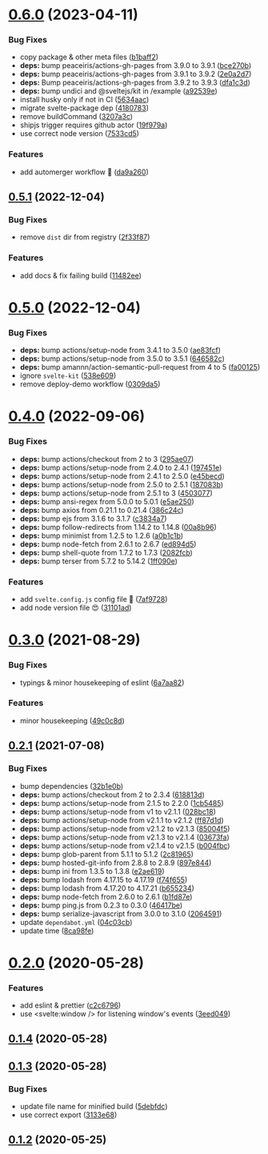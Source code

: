 # [0.6.0](https://github.com/vinayakkulkarni/s-offline/compare/v0.5.1...v0.6.0) (2023-04-11)


### Bug Fixes

* copy package & other meta files ([b1baff2](https://github.com/vinayakkulkarni/s-offline/commit/b1baff2326f31364ac6b00957feb78986d5d81fd))
* **deps:** bump peaceiris/actions-gh-pages from 3.9.0 to 3.9.1 ([bce270b](https://github.com/vinayakkulkarni/s-offline/commit/bce270bd3986a79627b4aee4f8a1027fcf8aecc5))
* **deps:** bump peaceiris/actions-gh-pages from 3.9.1 to 3.9.2 ([2e0a2d7](https://github.com/vinayakkulkarni/s-offline/commit/2e0a2d7c2e5c9b3e0b37ff34e11493def33159f8))
* **deps:** Bump peaceiris/actions-gh-pages from 3.9.2 to 3.9.3 ([dfa1c3d](https://github.com/vinayakkulkarni/s-offline/commit/dfa1c3db600dd644a8b27f95db4c71f56bf06e2c))
* **deps:** bump undici and @sveltejs/kit in /example ([a92539e](https://github.com/vinayakkulkarni/s-offline/commit/a92539e3318e955bbfc7a3fcab1d68ce1060fec3))
* install husky only if not in CI ([5634aac](https://github.com/vinayakkulkarni/s-offline/commit/5634aac24aabb3a014a0f7ce8d62f214b6991694))
* migrate svelte-package dep ([4180783](https://github.com/vinayakkulkarni/s-offline/commit/4180783d5c628b7b9919b15724398a575e33f6c6))
* remove buildCommand ([3207a3c](https://github.com/vinayakkulkarni/s-offline/commit/3207a3c9f36af362d36aa38151c1b14db039dc78))
* shipjs trigger requires github actor ([19f979a](https://github.com/vinayakkulkarni/s-offline/commit/19f979aac94678cf5c54128793ab19e8d523c722))
* use correct node version ([7533cd5](https://github.com/vinayakkulkarni/s-offline/commit/7533cd58c1f156015da56534bbee820dc9c41533))


### Features

* add automerger workflow 🎉 ([da9a260](https://github.com/vinayakkulkarni/s-offline/commit/da9a260ccaadf2374f99634515a50e5384cc9077))



## [0.5.1](https://github.com/vinayakkulkarni/s-offline/compare/v0.5.0...v0.5.1) (2022-12-04)


### Bug Fixes

* remove `dist` dir from registry ([2f33f87](https://github.com/vinayakkulkarni/s-offline/commit/2f33f8744d6f7b8b709d6040042134bd24956c45))


### Features

* add docs & fix failing build ([11482ee](https://github.com/vinayakkulkarni/s-offline/commit/11482ee1ba31aed86040979484c0fc0a74bfabda))



# [0.5.0](https://github.com/vinayakkulkarni/s-offline/compare/v0.4.0...v0.5.0) (2022-12-04)


### Bug Fixes

* **deps:** bump actions/setup-node from 3.4.1 to 3.5.0 ([ae83fcf](https://github.com/vinayakkulkarni/s-offline/commit/ae83fcff5007d8cf30641b9a5d7aefb91b5b0dee))
* **deps:** bump actions/setup-node from 3.5.0 to 3.5.1 ([646582c](https://github.com/vinayakkulkarni/s-offline/commit/646582c1bd60254a1883f1b44ac03d9559e9904c))
* **deps:** bump amannn/action-semantic-pull-request from 4 to 5 ([fa00125](https://github.com/vinayakkulkarni/s-offline/commit/fa00125c6a5cc55be4dab17e234310dd3f899309))
* ignore `svelte-kit` ([538e609](https://github.com/vinayakkulkarni/s-offline/commit/538e60939729f12846d197e5442c90d8abcd39e2))
* remove deploy-demo workflow ([0309da5](https://github.com/vinayakkulkarni/s-offline/commit/0309da59db74a5b9e00c413b83c164ca6297f152))



# [0.4.0](https://github.com/vinayakkulkarni/s-offline/compare/v0.3.0...v0.4.0) (2022-09-06)


### Bug Fixes

* **deps:** bump actions/checkout from 2 to 3 ([295ae07](https://github.com/vinayakkulkarni/s-offline/commit/295ae078e59c5e8d4956ec9cf9be61b189d72be4))
* **deps:** bump actions/setup-node from 2.4.0 to 2.4.1 ([197451e](https://github.com/vinayakkulkarni/s-offline/commit/197451eb87bd0f57d700215808287d4a20527901))
* **deps:** bump actions/setup-node from 2.4.1 to 2.5.0 ([e45becd](https://github.com/vinayakkulkarni/s-offline/commit/e45becd1bd322fe48e34e4fa77398df50d1b0134))
* **deps:** bump actions/setup-node from 2.5.0 to 2.5.1 ([187083b](https://github.com/vinayakkulkarni/s-offline/commit/187083bae4733c56c0dffe80ce183324ece76a8e))
* **deps:** bump actions/setup-node from 2.5.1 to 3 ([4503077](https://github.com/vinayakkulkarni/s-offline/commit/450307730b037f24b79eef6d72e4f4b239cb3cbf))
* **deps:** bump ansi-regex from 5.0.0 to 5.0.1 ([e5ae250](https://github.com/vinayakkulkarni/s-offline/commit/e5ae2500b6c8ad6bb2cb8e41afa853c8105cfd2d))
* **deps:** bump axios from 0.21.1 to 0.21.4 ([386c24c](https://github.com/vinayakkulkarni/s-offline/commit/386c24c9ef1a33412e4c86d9b048ea55bf9ea846))
* **deps:** bump ejs from 3.1.6 to 3.1.7 ([c3834a7](https://github.com/vinayakkulkarni/s-offline/commit/c3834a73755c8903050a6bbd3c5410457fbe0053))
* **deps:** bump follow-redirects from 1.14.2 to 1.14.8 ([00a8b96](https://github.com/vinayakkulkarni/s-offline/commit/00a8b96409cf983f2fc4e63844b45e6b7669f0d5))
* **deps:** bump minimist from 1.2.5 to 1.2.6 ([a0b1c1b](https://github.com/vinayakkulkarni/s-offline/commit/a0b1c1b5d81f0d2ba1aafe7babf77d7b284c0022))
* **deps:** bump node-fetch from 2.6.1 to 2.6.7 ([ed894d5](https://github.com/vinayakkulkarni/s-offline/commit/ed894d5f47ae8372cfd9186d437b2f45325107ad))
* **deps:** bump shell-quote from 1.7.2 to 1.7.3 ([2082fcb](https://github.com/vinayakkulkarni/s-offline/commit/2082fcb3a2c1d2ecde6cd1f9acc1f7c612572845))
* **deps:** bump terser from 5.7.2 to 5.14.2 ([1ff090e](https://github.com/vinayakkulkarni/s-offline/commit/1ff090e39b622cba8c5e87a45319da1fb4f3ea25))


### Features

* add `svelte.config.js` config file 🚨 ([7af9728](https://github.com/vinayakkulkarni/s-offline/commit/7af972888bce3da28c5671e14a0f2acff67a56a9))
* add node version file 😍 ([31101ad](https://github.com/vinayakkulkarni/s-offline/commit/31101ad011591b477de227c57f670723d03487af))



# [0.3.0](https://github.com/vinayakkulkarni/s-offline/compare/v0.2.1...v0.3.0) (2021-08-29)


### Bug Fixes

* typings & minor housekeeping of eslint ([6a7aa82](https://github.com/vinayakkulkarni/s-offline/commit/6a7aa82a641b14be4db5236baea92c13bbe4ab00))


### Features

* minor housekeeping ([49c0c8d](https://github.com/vinayakkulkarni/s-offline/commit/49c0c8d1eb3617957fbf7509108b4ad1646af11f))



## [0.2.1](https://github.com/vinayakkulkarni/s-offline/compare/v0.2.0...v0.2.1) (2021-07-08)


### Bug Fixes

* bump dependencies ([32b1e0b](https://github.com/vinayakkulkarni/s-offline/commit/32b1e0b9dc70f356068924581e4bd3d51dcdf85b))
* **deps:** bump actions/checkout from 2 to 2.3.4 ([618813d](https://github.com/vinayakkulkarni/s-offline/commit/618813d62d0d35eb99dd2451ab87a25ea165793e))
* **deps:** bump actions/setup-node from 2.1.5 to 2.2.0 ([1cb5485](https://github.com/vinayakkulkarni/s-offline/commit/1cb5485e397960bb777162a46b8e31531e762d10))
* **deps:** bump actions/setup-node from v1 to v2.1.1 ([028bc18](https://github.com/vinayakkulkarni/s-offline/commit/028bc18216acc098a334d2b2fedea8f46271d45b))
* **deps:** bump actions/setup-node from v2.1.1 to v2.1.2 ([ff87d1d](https://github.com/vinayakkulkarni/s-offline/commit/ff87d1db291905a8d4d0badcfd34a64868693331))
* **deps:** bump actions/setup-node from v2.1.2 to v2.1.3 ([85004f5](https://github.com/vinayakkulkarni/s-offline/commit/85004f58d1567d0516e37a8c3abada20aae4ae7b))
* **deps:** bump actions/setup-node from v2.1.3 to v2.1.4 ([03673fa](https://github.com/vinayakkulkarni/s-offline/commit/03673fabdddb225996744bee5711cc1fe344556a))
* **deps:** bump actions/setup-node from v2.1.4 to v2.1.5 ([b004fbc](https://github.com/vinayakkulkarni/s-offline/commit/b004fbcdf1e30d69e6cd2a89bea43c7cd7eb4349))
* **deps:** bump glob-parent from 5.1.1 to 5.1.2 ([2c81965](https://github.com/vinayakkulkarni/s-offline/commit/2c81965a69e31b306770453211efbd4007f55a60))
* **deps:** bump hosted-git-info from 2.8.8 to 2.8.9 ([897e844](https://github.com/vinayakkulkarni/s-offline/commit/897e8440df3b1837a20e4b27e9beaa8798de47bb))
* **deps:** bump ini from 1.3.5 to 1.3.8 ([e2ae619](https://github.com/vinayakkulkarni/s-offline/commit/e2ae619c18df84b1246510997866bb0a50d79e1a))
* **deps:** bump lodash from 4.17.15 to 4.17.19 ([f74f655](https://github.com/vinayakkulkarni/s-offline/commit/f74f65504a06aa09592151be2433dae6e974bd85))
* **deps:** bump lodash from 4.17.20 to 4.17.21 ([b655234](https://github.com/vinayakkulkarni/s-offline/commit/b6552349b4b184164f77b5091276ff3244766003))
* **deps:** bump node-fetch from 2.6.0 to 2.6.1 ([b1fd87e](https://github.com/vinayakkulkarni/s-offline/commit/b1fd87e1dd43a5da48ce03b28bb32fe2edfddb50))
* **deps:** bump ping.js from 0.2.3 to 0.3.0 ([46417be](https://github.com/vinayakkulkarni/s-offline/commit/46417bee074df55f587f56fa3b47e3dbaf1a29c2))
* **deps:** bump serialize-javascript from 3.0.0 to 3.1.0 ([2064591](https://github.com/vinayakkulkarni/s-offline/commit/2064591daf788990c9c4498d0fdf253673364973))
* update `dependabot.yml` ([04c03cb](https://github.com/vinayakkulkarni/s-offline/commit/04c03cb4f43925c54a5f4e8d19c6fc3e9e722fb7))
* update time ([8ca98fe](https://github.com/vinayakkulkarni/s-offline/commit/8ca98fee85548ef5dd8a469755f05e211d11e54b))



<a name="0.2.0"></a>
# [0.2.0](https://github.com/vinayakkulkarni/s-offline/compare/v0.1.4...v0.2.0) (2020-05-28)


### Features

* add eslint & prettier ([c2c6796](https://github.com/vinayakkulkarni/s-offline/commit/c2c6796))
* use <svelte:window /> for listening window's events ([3eed049](https://github.com/vinayakkulkarni/s-offline/commit/3eed049))



<a name="0.1.4"></a>
## [0.1.4](https://github.com/vinayakkulkarni/s-offline/compare/v0.1.3...v0.1.4) (2020-05-28)



<a name="0.1.3"></a>
## [0.1.3](https://github.com/vinayakkulkarni/s-offline/compare/v0.1.2...v0.1.3) (2020-05-28)


### Bug Fixes

* update file name for minified build ([5debfdc](https://github.com/vinayakkulkarni/s-offline/commit/5debfdc))
* use correct export ([3133e68](https://github.com/vinayakkulkarni/s-offline/commit/3133e68))



<a name="0.1.2"></a>
## [0.1.2](https://github.com/vinayakkulkarni/s-offline/compare/v0.1.1...v0.1.2) (2020-05-25)



